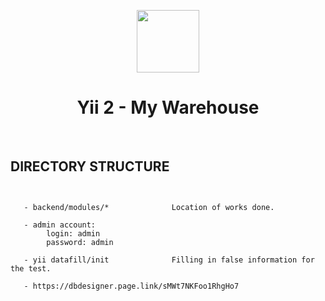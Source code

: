 <p align="center">
    <a href="https://github.com/yiisoft" target="_blank">
        <img src="https://avatars0.githubusercontent.com/u/993323" height="100px">
    </a>
    <h1 align="center">Yii 2 - My Warehouse</h1>
    <br>
</p>

DIRECTORY STRUCTURE
-------------------

```


   - backend/modules/*              Location of works done.
    
   - admin account:
        login: admin
        password: admin
        
   - yii datafill/init              Filling in false information for the test.
    
   - https://dbdesigner.page.link/sMWt7NKFoo1RhgHo7

```
